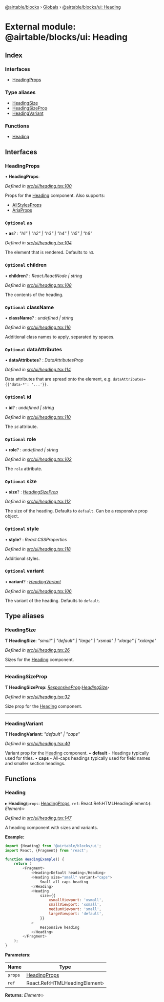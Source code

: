[@airtable/blocks](../README.md) › [Globals](../globals.md) ›
[@airtable/blocks/ui: Heading](_airtable_blocks_ui__heading.md)

# External module: @airtable/blocks/ui: Heading

## Index

### Interfaces

-   [HeadingProps](_airtable_blocks_ui__heading.md#headingprops)

### Type aliases

-   [HeadingSize](_airtable_blocks_ui__heading.md#headingsize)
-   [HeadingSizeProp](_airtable_blocks_ui__heading.md#headingsizeprop)
-   [HeadingVariant](_airtable_blocks_ui__heading.md#headingvariant)

### Functions

-   [Heading](_airtable_blocks_ui__heading.md#heading)

## Interfaces

### HeadingProps

• **HeadingProps**:

_Defined in
[src/ui/heading.tsx:100](https://github.com/airtable/blocks/blob/@airtable/blocks@0.0.36/packages/sdk/src/ui/heading.tsx#L100)_

Props for the [Heading](_airtable_blocks_ui__heading.md#heading) component. Also supports:

-   [AllStylesProps](_airtable_blocks_ui_system__all_style_props.md#allstylesprops)
-   [AriaProps](_airtable_blocks_ui_types__aria_props.md#ariaprops)

### `Optional` as

• **as**? : _"h1" | "h2" | "h3" | "h4" | "h5" | "h6"_

_Defined in
[src/ui/heading.tsx:104](https://github.com/airtable/blocks/blob/@airtable/blocks@0.0.36/packages/sdk/src/ui/heading.tsx#L104)_

The element that is rendered. Defaults to `h3`.

### `Optional` children

• **children**? : _React.ReactNode | string_

_Defined in
[src/ui/heading.tsx:108](https://github.com/airtable/blocks/blob/@airtable/blocks@0.0.36/packages/sdk/src/ui/heading.tsx#L108)_

The contents of the heading.

### `Optional` className

• **className**? : _undefined | string_

_Defined in
[src/ui/heading.tsx:116](https://github.com/airtable/blocks/blob/@airtable/blocks@0.0.36/packages/sdk/src/ui/heading.tsx#L116)_

Additional class names to apply, separated by spaces.

### `Optional` dataAttributes

• **dataAttributes**? : _DataAttributesProp_

_Defined in
[src/ui/heading.tsx:114](https://github.com/airtable/blocks/blob/@airtable/blocks@0.0.36/packages/sdk/src/ui/heading.tsx#L114)_

Data attributes that are spread onto the element, e.g. `dataAttributes={{'data-*': '...'}}`.

### `Optional` id

• **id**? : _undefined | string_

_Defined in
[src/ui/heading.tsx:110](https://github.com/airtable/blocks/blob/@airtable/blocks@0.0.36/packages/sdk/src/ui/heading.tsx#L110)_

The `id` attribute.

### `Optional` role

• **role**? : _undefined | string_

_Defined in
[src/ui/heading.tsx:102](https://github.com/airtable/blocks/blob/@airtable/blocks@0.0.36/packages/sdk/src/ui/heading.tsx#L102)_

The `role` attribute.

### `Optional` size

• **size**? : _[HeadingSizeProp](_airtable_blocks_ui__heading.md#headingsizeprop)_

_Defined in
[src/ui/heading.tsx:112](https://github.com/airtable/blocks/blob/@airtable/blocks@0.0.36/packages/sdk/src/ui/heading.tsx#L112)_

The size of the heading. Defaults to `default`. Can be a responsive prop object.

### `Optional` style

• **style**? : _React.CSSProperties_

_Defined in
[src/ui/heading.tsx:118](https://github.com/airtable/blocks/blob/@airtable/blocks@0.0.36/packages/sdk/src/ui/heading.tsx#L118)_

Additional styles.

### `Optional` variant

• **variant**? : _[HeadingVariant](_airtable_blocks_ui__heading.md#headingvariant)_

_Defined in
[src/ui/heading.tsx:106](https://github.com/airtable/blocks/blob/@airtable/blocks@0.0.36/packages/sdk/src/ui/heading.tsx#L106)_

The variant of the heading. Defaults to `default`.

## Type aliases

### HeadingSize

Ƭ **HeadingSize**: _"small" | "default" | "large" | "xsmall" | "xlarge" | "xxlarge"_

_Defined in
[src/ui/heading.tsx:26](https://github.com/airtable/blocks/blob/@airtable/blocks@0.0.36/packages/sdk/src/ui/heading.tsx#L26)_

Sizes for the [Heading](_airtable_blocks_ui__heading.md#heading) component.

---

### HeadingSizeProp

Ƭ **HeadingSizeProp**:
_[ResponsiveProp](_airtable_blocks_ui_system__responsive_props.md#responsiveprop)‹[HeadingSize](_airtable_blocks_ui__heading.md#headingsize)›_

_Defined in
[src/ui/heading.tsx:32](https://github.com/airtable/blocks/blob/@airtable/blocks@0.0.36/packages/sdk/src/ui/heading.tsx#L32)_

Size prop for the [Heading](_airtable_blocks_ui__heading.md#heading) component.

---

### HeadingVariant

Ƭ **HeadingVariant**: _"default" | "caps"_

_Defined in
[src/ui/heading.tsx:40](https://github.com/airtable/blocks/blob/@airtable/blocks@0.0.36/packages/sdk/src/ui/heading.tsx#L40)_

Variant prop for the [Heading](_airtable_blocks_ui__heading.md#heading) component. • **default** -
Headings typically used for titles. • **caps** - All-caps headings typically used for field names
and smaller section headings.

## Functions

### Heading

▸ **Heading**(`props`: [HeadingProps](_airtable_blocks_ui__heading.md#headingprops), `ref`:
React.Ref‹HTMLHeadingElement›): _Element‹›_

_Defined in
[src/ui/heading.tsx:147](https://github.com/airtable/blocks/blob/@airtable/blocks@0.0.36/packages/sdk/src/ui/heading.tsx#L147)_

A heading component with sizes and variants.

**Example:**

```js
import {Heading} from '@airtable/blocks/ui';
import React, {Fragment} from 'react';

function HeadingExample() {
    return (
        <Fragment>
            <Heading>Default heading</Heading>
            <Heading size="small" variant="caps">
                Small all caps heading
            </Heading>
            <Heading
                size={{
                    xsmallViewport: 'xsmall',
                    smallViewport: 'xsmall',
                    mediumViewport: 'small',
                    largeViewport: 'default',
                }}
            >
                Responsive heading
            </Heading>
        </Fragment>
    );
}
```

**Parameters:**

| Name    | Type                                                         |
| ------- | ------------------------------------------------------------ |
| `props` | [HeadingProps](_airtable_blocks_ui__heading.md#headingprops) |
| `ref`   | React.Ref‹HTMLHeadingElement›                                |

**Returns:** _Element‹›_
